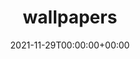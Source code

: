 ---
title: "wallpapers"
date: "2021-11-29T00:00:00+00:00"
albumthumb: "wallpapers/m_001.png"
draft: false
resources:
- src: "wallpapers/m_001.png"
- src: "wallpapers/m_002.png"
- src: "wallpapers/m_003.png"
- src: "wallpapers/d_001.png"
- src: "wallpapers/d_002.png"
- src: "wallpapers/d_003.png"
---